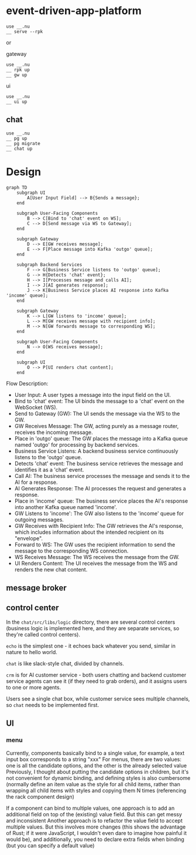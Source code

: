 # event-driven-app-platform

```nu
use __.nu
__ serve --rpk
```

or

gateway
```nu
use __.nu
__ rpk up
__ gw up
```

ui
```nu
use __.nu
__ ui up
```


## chat
```nu
use __.nu
__ pg up
__ pg migrate
__ chat up
```

# Design
```mermaid
graph TD
    subgraph UI
        A[User Input Field] --> B{Sends a message};
    end

    subgraph User-Facing Components
        B --> C[Bind to 'chat' event on WS];
        C --> D[Send message via WS to Gateway];
    end

    subgraph Gateway
        D --> E[GW receives message];
        E --> F[Place message into Kafka 'outgo' queue];
    end

    subgraph Backend Services
        F --> G[Business Service listens to 'outgo' queue];
        G --> H{Detects 'chat' event};
        H --> I[Processes message and calls AI];
        I --> J[AI generates response];
        J --> K[Business Service places AI response into Kafka 'income' queue];
    end

    subgraph Gateway
        K --> L[GW listens to 'income' queue];
        L --> M[GW receives message with recipient info];
        M --> N[GW forwards message to corresponding WS];
    end

    subgraph User-Facing Components
        N --> O[WS receives message];
    end

    subgraph UI
        O --> P[UI renders chat content];
    end
```
Flow Description:
- User Input: A user types a message into the input field on the UI.
- Bind to 'chat' event: The UI binds the message to a 'chat' event on the WebSocket (WS).
- Send to Gateway (GW): The UI sends the message via the WS to the GW.
- GW Receives Message: The GW, acting purely as a message router, receives the incoming message.
- Place in 'outgo' queue: The GW places the message into a Kafka queue named 'outgo' for processing by backend services.
- Business Service Listens: A backend business service continuously listens to the 'outgo' queue.
- Detects 'chat' event: The business service retrieves the message and identifies it as a 'chat' event.
- Call AI: The business service processes the message and sends it to the AI for a response.
- AI Generates Response: The AI processes the request and generates a response.
- Place in 'income' queue: The business service places the AI's response into another Kafka queue named 'income'.
- GW Listens to 'income': The GW also listens to the 'income' queue for outgoing messages.
- GW Receives with Recipient Info: The GW retrieves the AI's response, which includes information about the intended recipient on its "envelope".
- Forward to WS: The GW uses the recipient information to send the message to the corresponding WS connection.
- WS Receives Message: The WS receives the message from the GW.
- UI Renders Content: The UI receives the message from the WS and renders the new chat content.

## message broker

## control center
In the `chat/src/libs/logic` directory, there are several control centers (business logic is implemented here, and they are separate services, so they're called control centers).

`echo` is the simplest one - it echoes back whatever you send, similar in nature to hello world.

`chat` is like slack-style chat, divided by channels.

`crm` is for AI customer service - both users chatting and backend customer service agents can see it (if they need to grab orders), and it assigns users to one or more agents.

Users see a single chat box, while customer service sees multiple channels, so `chat` needs to be implemented first.

## UI
### menu
Currently, components basically bind to a single value, for example, a text input box corresponds to a string "xxx"
For menus, there are two values: one is all the candidate options, and the other is the already selected value
Previously, I thought about putting the candidate options in children, but it's not convenient for dynamic binding, and defining styles is also cumbersome (normally define an item value as the style for all child items, rather than wrapping all child items with styles and copying them N times (referencing the rack component design)

If a component can bind to multiple values, one approach is to add an additional field on top of the (existing) value field. But this can get messy and inconsistent
Another approach is to refactor the value field to accept multiple values. But this involves more changes (this shows the advantage of Rust; if it were JavaScript, I wouldn't even dare to imagine how painful it would be), and additionally, you need to declare extra fields when binding (but you can specify a default value)
